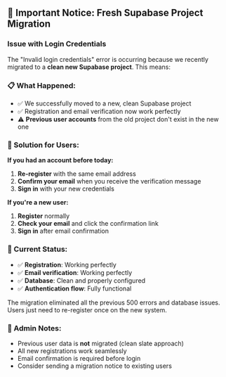 ## 🔄 **Important Notice: Fresh Supabase Project Migration**

### **Issue with Login Credentials**

The "Invalid login credentials" error is occurring because we recently migrated to a **clean new Supabase project**. This means:

### **📋 What Happened:**
- ✅ We successfully moved to a new, clean Supabase project
- ✅ Registration and email verification now work perfectly
- ⚠️  **Previous user accounts** from the old project don't exist in the new one

### **🔧 Solution for Users:**

**If you had an account before today:**
1. **Re-register** with the same email address
2. **Confirm your email** when you receive the verification message
3. **Sign in** with your new credentials

**If you're a new user:**
1. **Register** normally 
2. **Check your email** and click the confirmation link
3. **Sign in** after email confirmation

### **🎯 Current Status:**
- ✅ **Registration**: Working perfectly
- ✅ **Email verification**: Working perfectly  
- ✅ **Database**: Clean and properly configured
- ✅ **Authentication flow**: Fully functional

The migration eliminated all the previous 500 errors and database issues. Users just need to re-register once on the new system.

### **📧 Admin Notes:**
- Previous user data is **not** migrated (clean slate approach)
- All new registrations work seamlessly
- Email confirmation is required before login
- Consider sending a migration notice to existing users